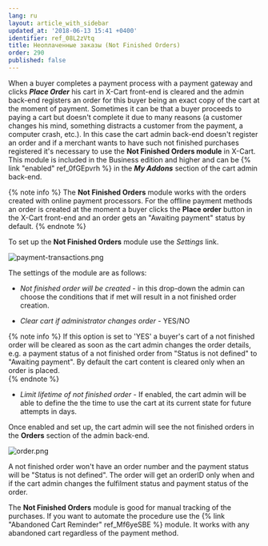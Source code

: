 ```yaml
---
lang: ru
layout: article_with_sidebar
updated_at: '2018-06-13 15:41 +0400'
identifier: ref_08L2zVtq
title: Неоплаченные заказы (Not Finished Orders)
order: 290
published: false
---
```

When a buyer completes a payment process with a payment gateway and clicks _**Place Order**_  his cart in X-Cart front-end is cleared and the admin back-end registers an order for this buyer being an exact copy of the cart at the moment of payment.  Sometimes it can be that a buyer proceeds to paying a cart but doesn't complete it due to many reasons (a customer changes his mind, something distracts a customer from the payment, a computer crash, etc.). In this case the cart admin back-end doesn't register an order and if a merchant wants to have such not finished purchases registered it's necessary to use the **Not Finished Orders module** in X-Cart. This module is included in the Business edition and higher and can be {% link "enabled" ref_0fGEpvrh %} in the _**My Addons**_ section of the cart admin back-end.

{% note info %}
The **Not Finished Orders** module works with the orders created with online payment processors. For the offline payment methods an order is created at the moment a buyer clicks the **Place order** button in the X-Cart front-end and an order gets an "Awaiting payment" status by default. 
{% endnote %}

To set up the **Not Finished Orders** module use the _Settings_ link.

![payment-transactions.png]({{site.baseurl}}/attachments/ref_5TMbPwNQ/payment-transactions.png)

The settings of the module are as follows:

* _Not finished order will be created_  - in this drop-down the admin can choose the conditions that if met will result in a not finished order creation.

* _Clear cart if administrator changes order_ - YES/NO

{% note info %}
If this option is set to 'YES' a buyer's cart of a not finished order will be cleared as soon as the cart admin changes the order details, e.g. a payment status of a not finished order from "Status is not defined" to "Awaiting payment". By default the cart content is cleared only when an order is placed.  
{% endnote %}

* _Limit lifetime of not finished order_ - If enabled, the cart admin will be able to define the the time to use the cart at its current state for future attempts in days. 

Once enabled and set up, the cart admin will see the not finished orders in the **Orders** section of the admin back-end.

![order.png]({{site.baseurl}}/attachments/ref_5TMbPwNQ/order.png)

A not finished order won't have an order number and the payment status will be "Status is not defined". The order will get an orderID only when and if the cart admin changes the fulfilment status and payment status of the order.

The **Not Finished Orders** module is good for manual tracking of the purchases. If you want to automate the procedure use the {% link "Abandoned Cart Reminder" ref_Mf6yeSBE %} module. It works with any abandoned cart regardless of the payment method.

